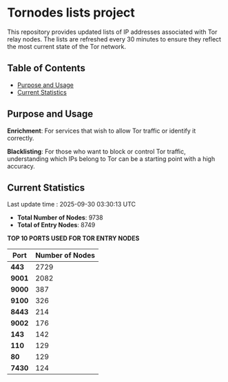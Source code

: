 # Tornodes lists project

This repository provides updated lists of IP addresses associated with Tor relay nodes. The lists are refreshed every 30 minutes to ensure they reflect the most current state of the Tor network.

## Table of Contents

- [Purpose and Usage](#purpose-and-usage)
- [Current Statistics](#current-statistics)


## Purpose and Usage

**Enrichment**: For services that wish to allow Tor traffic or identify it correctly.

**Blacklisting**: For those who want to block or control Tor traffic, understanding which IPs belong to Tor can be a starting point with a high accuracy.

## Current Statistics

Last update time : 2025-09-30 03:30:13 UTC

- **Total Number of Nodes**: 9738
- **Total of Entry Nodes**: 8749

**TOP 10 PORTS USED FOR TOR ENTRY NODES**

| **Port** | **Number of Nodes** |
|------|-----------------|
| **443**   | 2729  |
| **9001**   | 2082  |
| **9000**   | 387  |
| **9100**   | 326  |
| **8443**   | 214  |
| **9002**   | 176  |
| **143**   | 142  |
| **110**   | 129  |
| **80**   | 129  |
| **7430**   | 124  |

